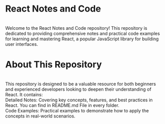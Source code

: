 # React Notes and Code
<br>
Welcome to the React Notes and Code repository! This repository is dedicated to providing comprehensive notes and practical code examples for learning and mastering React, a popular JavaScript library for building user interfaces.
<br>

# About This Repository
<br>
This repository is designed to be a valuable resource for both beginners and experienced developers looking to deepen their understanding of React. It contains:
<br>
Detailed Notes: Covering key concepts, features, and best practices in React. You can find in README.md File in every folder.
<br>
Code Examples: Practical examples to demonstrate how to apply the concepts in real-world scenarios.
<br>
